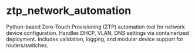 # ztp_network_automation
Python-based Zero-Touch Provisioning (ZTP) automation tool for network device configuration. Handles DHCP, VLAN, DNS settings via containerized deployment. Includes validation, logging, and modular device support for routers/switches.
